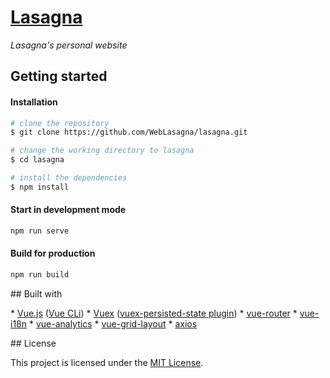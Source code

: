 # [Lasagna](https://lasagna.cf)

_Lasagna's personal website_

## Getting started

#### Installation

```bash
# clone the repository
$ git clone https://github.com/WebLasagna/lasagna.git

# change the working directory to lasagna
$ cd lasagna

# install the dependencies
$ npm install
```

#### Start in development mode

```bash
npm run serve
```

#### Build for production

```bash
npm run build
```

## Built with

* [Vue.js](https://github.com/vuejs/vue/) ([Vue CLi](https://github.com/vuejs/vue-router))
* [Vuex](https://github.com/vuejs/vuex) ([vuex-persisted-state plugin](https://github.com/robinvdvleuten/vuex-persistedstate))
* [vue-router](https://github.com/vuejs/vue-router)
* [vue-i18n](https://github.com/kazupon/vue-i18n)
* [vue-analytics](https://github.com/MatteoGabriele/vue-analytics)
* [vue-grid-layout](https://github.com/jbaysolutions/vue-grid-layout)
* [axios](https://github.com/axios/axios)


## License

This project is licensed under the [MIT License](https://github.com/WebLasagna/lasagna/blob/master/LICENSE).

